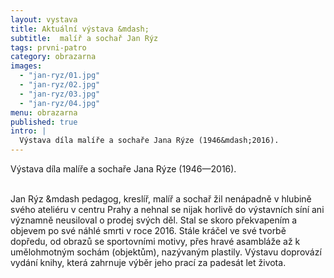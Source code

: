 ```yaml
---
layout: vystava
title: Aktuální výstava &mdash;
subtitle:  malíř a sochař Jan Rýz
tags: prvni-patro
category: obrazarna
images:
  - "jan-ryz/01.jpg"
  - "jan-ryz/02.jpg"
  - "jan-ryz/03.jpg"
  - "jan-ryz/04.jpg"
menu: obrazarna
published: true
intro: |
  Výstava díla malíře a sochaře Jana Rýze (1946&mdash;2016).
---
```

Výstava díla malíře a sochaře Jana Rýze (1946&mdash;2016).<br><br>

Jan Rýz &mdash pedagog, kreslíř, malíř a sochař žil nenápadně v hlubině svého ateliéru v centru Prahy a nehnal se nijak horlivě do výstavních síní ani významně neusiloval o prodej svých děl. Stal se skoro překvapením a objevem po své náhlé smrti v roce 2016. Stále kráčel ve své tvorbě dopředu, od obrazů se sportovními motivy, přes hravé asambláže až k umělohmotným sochám (objektům), nazývaným plastily. Výstavu doprovází vydání knihy, která zahrnuje výběr jeho prací za padesát let života.
